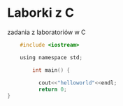 Laborki z C
=====

zadania z laboratoriów w C

```c
	#include <iostream>

	using namespace std;

    	int main() {
    	      
	      cout<<"helloworld"<<endl;
	      return 0;
}
```